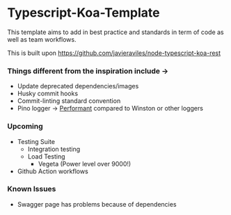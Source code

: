 # Typescript-Koa-Template

This template aims to add in best practice and standards in term of code as well as team workflows.

This is built upon https://github.com/javieraviles/node-typescript-koa-rest

### Things different from the inspiration include -> 
  - Update deprecated dependencies/images
  - Husky commit hooks 
  - Commit-linting standard convention
  - Pino logger -> [Performant](https://github.com/pinojs/pino/blob/master/docs/benchmarks.md) compared to Winston or other loggers

### Upcoming
  - Testing Suite
    - Integration testing 
    - Load Testing
      - Vegeta (Power level over 9000!)
  - Github Action workflows
  
### Known Issues
  - Swagger page has problems because of dependencies
